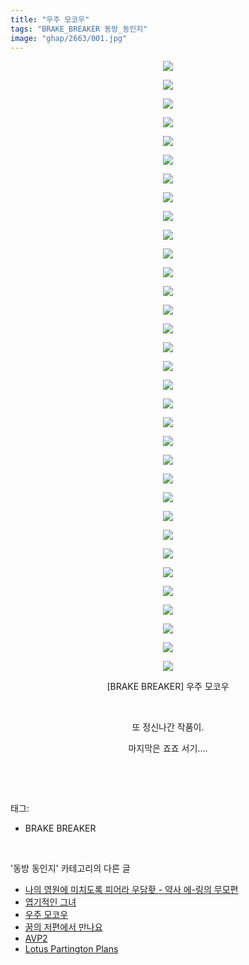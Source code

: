 ```yaml
---
title: "우주 모코우"
tags: "BRAKE_BREAKER 동방_동인지"
image: "ghap/2663/001.jpg"
---
```

<div class="article">
<p style="text-align: center; clear: none; float: none;"><img src="{{ site.nasurl }}/ghap/2663/001.jpg"/></p>
<p style="text-align: center; clear: none; float: none;"><img src="{{ site.nasurl }}/ghap/2663/002.jpg"/></p>
<p style="text-align: center; clear: none; float: none;"><img src="{{ site.nasurl }}/ghap/2663/003.jpg"/></p>
<p style="text-align: center; clear: none; float: none;"><img src="{{ site.nasurl }}/ghap/2663/004.jpg"/></p>
<p style="text-align: center; clear: none; float: none;"><img src="{{ site.nasurl }}/ghap/2663/005.jpg"/></p>
<p style="text-align: center; clear: none; float: none;"><img src="{{ site.nasurl }}/ghap/2663/006.jpg"/></p>
<p style="text-align: center; clear: none; float: none;"><img src="{{ site.nasurl }}/ghap/2663/007.jpg"/></p>
<p style="text-align: center; clear: none; float: none;"><img src="{{ site.nasurl }}/ghap/2663/008.jpg"/></p>
<p style="text-align: center; clear: none; float: none;"><img src="{{ site.nasurl }}/ghap/2663/009.jpg"/></p>
<p style="text-align: center; clear: none; float: none;"><img src="{{ site.nasurl }}/ghap/2663/010.jpg"/></p>
<p style="text-align: center; clear: none; float: none;"><img src="{{ site.nasurl }}/ghap/2663/011.jpg"/></p>
<p style="text-align: center; clear: none; float: none;"><img src="{{ site.nasurl }}/ghap/2663/012.jpg"/></p>
<p style="text-align: center; clear: none; float: none;"><img src="{{ site.nasurl }}/ghap/2663/013.jpg"/></p>
<p style="text-align: center; clear: none; float: none;"><img src="{{ site.nasurl }}/ghap/2663/014.jpg"/></p>
<p style="text-align: center; clear: none; float: none;"><img src="{{ site.nasurl }}/ghap/2663/015.jpg"/></p>
<p style="text-align: center; clear: none; float: none;"><img src="{{ site.nasurl }}/ghap/2663/016.jpg"/></p>
<p style="text-align: center; clear: none; float: none;"><img src="{{ site.nasurl }}/ghap/2663/017.jpg"/></p>
<p style="text-align: center; clear: none; float: none;"><img src="{{ site.nasurl }}/ghap/2663/018.jpg"/></p>
<p style="text-align: center; clear: none; float: none;"><img src="{{ site.nasurl }}/ghap/2663/019.jpg"/></p>
<p style="text-align: center; clear: none; float: none;"><img src="{{ site.nasurl }}/ghap/2663/020.jpg"/></p>
<p style="text-align: center; clear: none; float: none;"><img src="{{ site.nasurl }}/ghap/2663/021.jpg"/></p>
<p style="text-align: center; clear: none; float: none;"><img src="{{ site.nasurl }}/ghap/2663/022.jpg"/></p>
<p style="text-align: center; clear: none; float: none;"><img src="{{ site.nasurl }}/ghap/2663/023.jpg"/></p>
<p style="text-align: center; clear: none; float: none;"><img src="{{ site.nasurl }}/ghap/2663/024.jpg"/></p>
<p style="text-align: center; clear: none; float: none;"><img src="{{ site.nasurl }}/ghap/2663/025.jpg"/></p>
<p style="text-align: center; clear: none; float: none;"><img src="{{ site.nasurl }}/ghap/2663/026.jpg"/></p>
<p style="text-align: center; clear: none; float: none;"><img src="{{ site.nasurl }}/ghap/2663/027.jpg"/></p>
<p style="text-align: center; clear: none; float: none;"><img src="{{ site.nasurl }}/ghap/2663/028.jpg"/></p>
<p style="text-align: center; clear: none; float: none;"><img src="{{ site.nasurl }}/ghap/2663/029.jpg"/></p>
<p style="text-align: center; clear: none; float: none;"><img src="{{ site.nasurl }}/ghap/2663/030.jpg"/></p>
<p style="text-align: center; clear: none; float: none;"><img src="{{ site.nasurl }}/ghap/2663/031.jpg"/></p>
<p style="text-align: center; clear: none; float: none;"><img src="{{ site.nasurl }}/ghap/2663/032.jpg"/></p>
<p style="text-align: center; clear: none; float: none;"><img src="{{ site.nasurl }}/ghap/2663/033.jpg"/></p>
<p style="text-align: center; clear: none; float: none;">[BRAKE BREAKER] 우주 모코우</p>
<p style="text-align: center; clear: none; float: none;"><br/></p>
<p style="text-align: center; clear: none; float: none;">또 정신나간 작품이.</p>
<p style="text-align: center; clear: none; float: none;">마지막은 죠죠 서기....</p>
<p><br/></p>
</div><br/>
<div class="tagTrail">
<p>태그: </p>
<ul>
<li>BRAKE BREAKER</li>
</ul>
</div><br/>
<div class="another">
<p>'동방 동인지' 카테고리의 다른 글</p>
<ul>
<li><a href="/2016-10-22-ghap_2665">나의 영원에 미치도록 피어라 우담홧 - 약사 에-링의 무모편</a></li>
<li><a href="/2016-10-22-ghap_2664">엽기적인 그녀</a></li>
<li><a href="/2016-10-22-ghap_2663">우주 모코우</a></li>
<li><a href="/2016-10-22-ghap_2662">꿈의 저편에서 만나요</a></li>
<li><a href="/2016-10-22-ghap_2661">AVP2</a></li>
<li><a href="/2016-10-22-ghap_2660">Lotus Partington Plans</a></li>
</ul>
</div><br/>
<div class="cb_module cb_fluid">
<div class="cb_wrt cb_profile">
</div><!-- commentList close -->
</div><br/>
